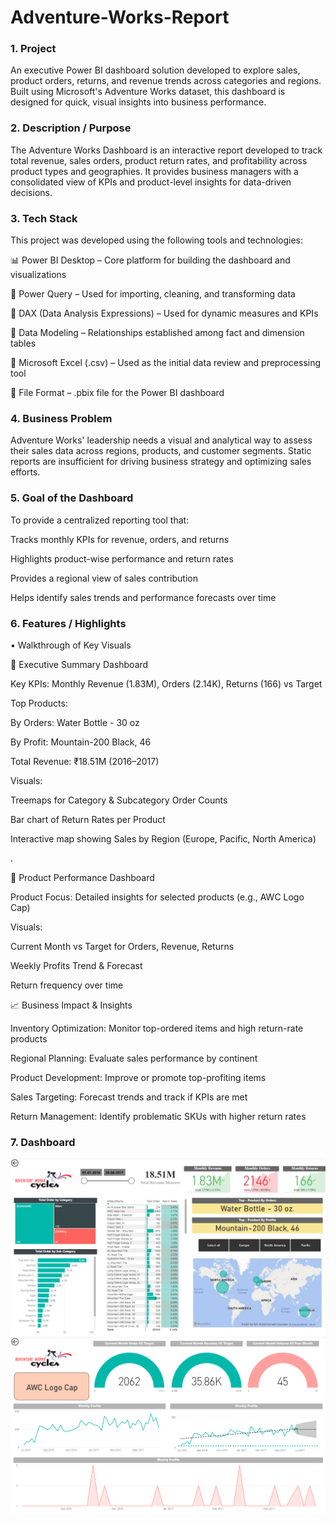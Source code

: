 # Adventure-Works-Report


### 1. Project 

An executive Power BI dashboard solution developed to explore sales, product orders, returns, and revenue trends across categories and regions. Built using Microsoft's Adventure Works dataset, this dashboard is designed for quick, visual insights into business performance.

### 2. Description / Purpose

The Adventure Works Dashboard is an interactive report developed to track total revenue, sales orders, product return rates, and profitability across product types and geographies. It provides business managers with a consolidated view of KPIs and product-level insights for data-driven decisions.
 

### 3. Tech Stack 
 
This project was developed using the following tools and technologies:

📊 Power BI Desktop – Core platform for building the dashboard and visualizations

📂 Power Query – Used for importing, cleaning, and transforming data

🧠 DAX (Data Analysis Expressions) – Used for dynamic measures and KPIs

🧱 Data Modeling – Relationships established among fact and dimension tables

📑 Microsoft Excel (.csv) – Used as the initial data review and preprocessing tool

📁 File Format – .pbix file for the Power BI dashboard


### 4.  Business Problem

Adventure Works' leadership needs a visual and analytical way to assess their sales data across regions, products, and customer segments. Static reports are insufficient for driving business strategy and optimizing sales efforts.

### 5. Goal of the Dashboard

To provide a centralized reporting tool that:

Tracks monthly KPIs for revenue, orders, and returns

Highlights product-wise performance and return rates

Provides a regional view of sales contribution

Helps identify sales trends and performance forecasts over time

### 6. Features / Highlights


• Walkthrough of Key Visuals

🔹 Executive Summary Dashboard

Key KPIs: Monthly Revenue (1.83M), Orders (2.14K), Returns (166) vs Target

Top Products:

By Orders: Water Bottle - 30 oz

By Profit: Mountain-200 Black, 46

Total Revenue: ₹18.51M (2016–2017)

Visuals:

Treemaps for Category & Subcategory Order Counts

Bar chart of Return Rates per Product

Interactive map showing Sales by Region (Europe, Pacific, North America)

.

🔹 Product Performance Dashboard

Product Focus: Detailed insights for selected products (e.g., AWC Logo Cap)

Visuals:

Current Month vs Target for Orders, Revenue, Returns

Weekly Profits Trend & Forecast

Return frequency over time

📈 Business Impact & Insights

Inventory Optimization: Monitor top-ordered items and high return-rate products

Regional Planning: Evaluate sales performance by continent

Product Development: Improve or promote top-profiting items

Sales Targeting: Forecast trends and track if KPIs are met

Return Management: Identify problematic SKUs with higher return rates

### 7. Dashboard

![1_Dashboard_Executive Summary](https://github.com/Pratikdhage48/Adventure-Works-Report/blob/main/1_Dashboard_Executive%20Summary.png)
![2_Dashboard_Product.png](https://github.com/Pratikdhage48/Adventure-Works-Report/blob/main/2_Dashboard_Product.png)





